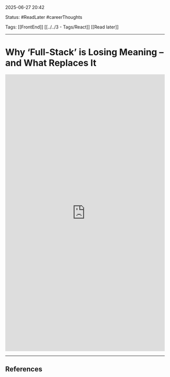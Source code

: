 
2025-06-27 20:42

Status: #ReadLater #careerThoughts 

Tags: [[FrontEnd]] [[../../3 - Tags/React]] [[Read later]] 

---
# Why ‘Full-Stack’ is Losing Meaning – and What Replaces It
<iframe src="https://www.linkedin.com/embed/feed/update/urn:li:share:7343326382136954880" height="873" width="504" frameborder="0" allowfullscreen="" title="Embedded post"></iframe>


---
## References